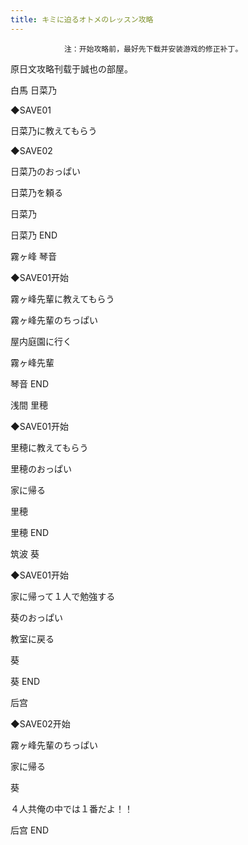 ```yaml
---
title: キミに迫るオトメのレッスン攻略
---
```


                注：开始攻略前，最好先下载并安装游戏的修正补丁。

原日文攻略刊载于誠也の部屋。



白馬 日菜乃



◆SAVE01

日菜乃に教えてもらう

◆SAVE02

日菜乃のおっぱい

日菜乃を頼る

日菜乃



日菜乃 END



霧ヶ峰 琴音



◆SAVE01开始

霧ヶ峰先輩に教えてもらう

霧ヶ峰先輩のちっぱい

屋内庭園に行く

霧ヶ峰先輩



琴音 END



浅間 里穂



◆SAVE01开始

里穂に教えてもらう

里穂のおっぱい

家に帰る

里穂



里穂 END



筑波 葵



◆SAVE01开始

家に帰って１人で勉強する

葵のおっぱい

教室に戻る

葵



葵 END



后宫



◆SAVE02开始

霧ヶ峰先輩のちっぱい

家に帰る

葵

４人共俺の中では１番だよ！！



后宫 END


              
